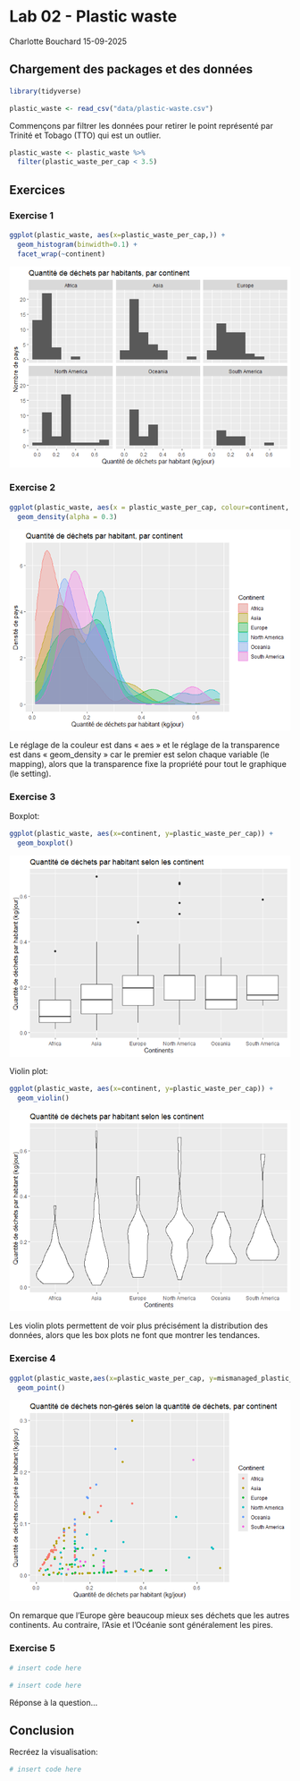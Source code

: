 Lab 02 - Plastic waste
================
Charlotte Bouchard
15-09-2025

## Chargement des packages et des données

``` r
library(tidyverse) 
```

``` r
plastic_waste <- read_csv("data/plastic-waste.csv")
```

Commençons par filtrer les données pour retirer le point représenté par
Trinité et Tobago (TTO) qui est un outlier.

``` r
plastic_waste <- plastic_waste %>%
  filter(plastic_waste_per_cap < 3.5)
```

## Exercices

### Exercise 1

``` r
ggplot(plastic_waste, aes(x=plastic_waste_per_cap,)) +
  geom_histogram(binwidth=0.1) +
  facet_wrap(~continent)
```

![](lab-02_files/figure-gfm/plastic-waste-continent-1.png)<!-- -->

### Exercise 2

``` r
ggplot(plastic_waste, aes(x = plastic_waste_per_cap, colour=continent, fill = continent)) + 
  geom_density(alpha = 0.3)
```

![](lab-02_files/figure-gfm/plastic-waste-density-1.png)<!-- -->

Le réglage de la couleur est dans « aes » et le réglage de la
transparence est dans « geom_density » car le premier est selon chaque
variable (le mapping), alors que la transparence fixe la propriété pour
tout le graphique (le setting).

### Exercise 3

Boxplot:

``` r
ggplot(plastic_waste, aes(x=continent, y=plastic_waste_per_cap)) + 
  geom_boxplot()
```

![](lab-02_files/figure-gfm/plastic-waste-boxplot-1.png)<!-- -->

Violin plot:

``` r
ggplot(plastic_waste, aes(x=continent, y=plastic_waste_per_cap)) + 
  geom_violin()
```

![](lab-02_files/figure-gfm/plastic-waste-violin-1.png)<!-- -->

Les violin plots permettent de voir plus précisément la distribution des
données, alors que les box plots ne font que montrer les tendances.

### Exercise 4

``` r
ggplot(plastic_waste,aes(x=plastic_waste_per_cap, y=mismanaged_plastic_waste_per_cap, colour = continent)) + 
  geom_point()
```

![](lab-02_files/figure-gfm/plastic-waste-mismanaged-1.png)<!-- -->

On remarque que l’Europe gère beaucoup mieux ses déchets que les autres
continents. Au contraire, l’Asie et l’Océanie sont généralement les
pires.

### Exercise 5

``` r
# insert code here
```

``` r
# insert code here
```

Réponse à la question…

## Conclusion

Recréez la visualisation:

``` r
# insert code here
```
